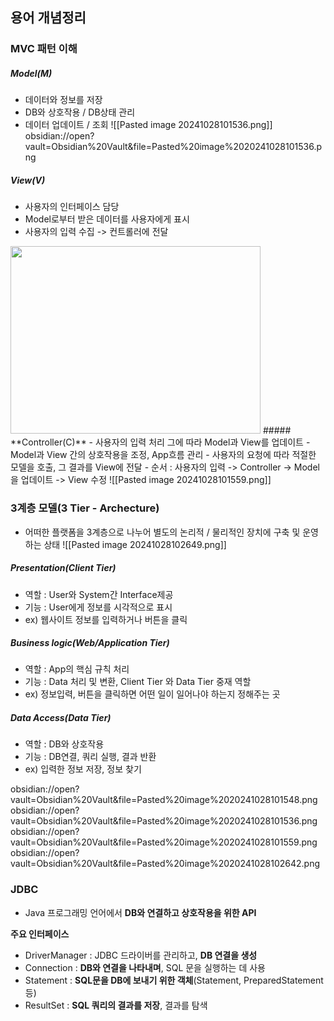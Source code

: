 ## **용어 개념정리**

### MVC 패턴 이해 

##### **Model(M)**
- 데이터와 정보를 저장 
- DB와 상호작용 / DB상태 관리 
- 데이터 업데이트 / 조회 
![[Pasted image 20241028101536.png]]
obsidian://open?vault=Obsidian%20Vault&file=Pasted%20image%2020241028101536.png
##### **View(V)**
- 사용자의 인터페이스 담당 
- Model로부터 받은 데이터를 사용자에게 표시 
- 사용자의 입력 수집 -> 컨트롤러에 전달 
<img src = "https://github.com/user-attachments/assets/6d233eb9-e003-479f-8d71-0dbf3f607de6" width ="400" height ="300"/>
##### **Controller(C)**
- 사용자의 입력 처리 그에 따라 Model과 View를 업데이트 
- Model과 View 간의 상호작용을 조정, App흐름 관리 
- 사용자의 요청에 따라 적절한 모델을 호출, 그 결과를 View에 전달 
- 순서 : 사용자의 입력 -> Controller -> Model을 업데이트 -> View 수정 
![[Pasted image 20241028101559.png]]

### 3계층 모델(3 Tier - Archecture)
- 어떠한 플랫폼을 3계층으로 나누어 별도의 논리적 / 물리적인 장치에 구축 및 운영하는 상태 
![[Pasted image 20241028102649.png]]
##### **Presentation(Client Tier)**
- 역할 : User와 System간 Interface제공 
- 기능 : User에게 정보를 시각적으로 표시
- ex) 웹사이트 정보를 입력하거나 버튼을 클릭
##### **Business logic(Web/Application Tier)**
- 역할 : App의 핵심 규칙 처리 
- 기능 : Data 처리 및 변환, Client Tier 와 Data Tier 중재 역할 
- ex) 정보입력, 버튼을 클릭하면 어떤 일이 일어나야 하는지 정해주는 곳 
##### **Data Access(Data Tier)**
- 역할 : DB와 상호작용
- 기능 : DB연결, 쿼리 실행, 결과 반환
- ex) 입력한 정보 저장, 정보 찾기

obsidian://open?vault=Obsidian%20Vault&file=Pasted%20image%2020241028101548.png
obsidian://open?vault=Obsidian%20Vault&file=Pasted%20image%2020241028101536.png
obsidian://open?vault=Obsidian%20Vault&file=Pasted%20image%2020241028101559.png
obsidian://open?vault=Obsidian%20Vault&file=Pasted%20image%2020241028102642.png
### JDBC
- Java 프로그래밍 언어에서 **DB와 연결하고 상호작용을 위한 API**

**주요 인터페이스**
- DriverManager : JDBC 드라이버를 관리하고, **DB 연결을 생성**
- Connection : **DB와 연결을 나타내며**, SQL 문을 실행하는 데 사용 
- Statement : **SQL문을 DB에 보내기 위한 객체**(Statement, PreparedStatement 등)
- ResultSet : **SQL 쿼리의 결과를 저장**, 결과를 탐색
